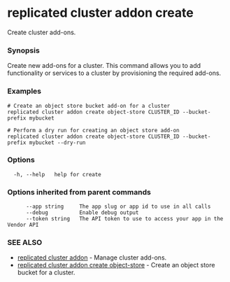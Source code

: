 # replicated cluster addon create

Create cluster add-ons.

### Synopsis

Create new add-ons for a cluster. This command allows you to add functionality or services to a cluster by provisioning the required add-ons.

### Examples

```
# Create an object store bucket add-on for a cluster
replicated cluster addon create object-store CLUSTER_ID --bucket-prefix mybucket

# Perform a dry run for creating an object store add-on
replicated cluster addon create object-store CLUSTER_ID --bucket-prefix mybucket --dry-run
```

### Options

```
  -h, --help   help for create
```

### Options inherited from parent commands

```
      --app string     The app slug or app id to use in all calls
      --debug          Enable debug output
      --token string   The API token to use to access your app in the Vendor API
```

### SEE ALSO

* [replicated cluster addon](replicated-cli-cluster-addon)	 - Manage cluster add-ons.
* [replicated cluster addon create object-store](replicated-cli-cluster-addon-create-object-store)	 - Create an object store bucket for a cluster.